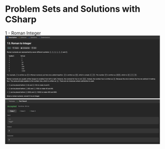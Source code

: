 # Problem Sets and Solutions with CSharp

1 - Roman Integer
<img src="1.png" alt="">
<img src="2.png" alt="">